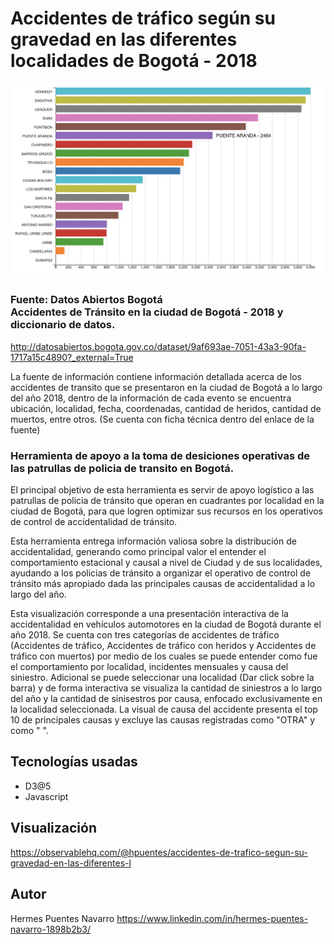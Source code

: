 # Accidentes de tráfico según su gravedad en las diferentes localidades de Bogotá - 2018

![Localidades](https://github.com/hpuentes/accidentes-trafico-bogota-2018/blob/master/localidad2.png)

### Fuente: Datos Abiertos Bogotá </br> Accidentes de Tránsito en la ciudad de Bogotá - 2018 y diccionario de datos. 
http://datosabiertos.bogota.gov.co/dataset/9af693ae-7051-43a3-90fa-1717a15c4890?_external=True

La fuente de información contiene información detallada acerca de los accidentes de transito que se presentaron en la ciudad de Bogotá a lo largo del año 2018, dentro de la información de cada evento se encuentra ubicación, localidad, fecha, coordenadas, cantidad de heridos, cantidad de muertos, entre otros. (Se cuenta con ficha técnica dentro del enlace de la fuente)

### Herramienta de apoyo a la toma de desiciones operativas de las patrullas de policia de transito en Bogotá.

El principal objetivo de esta herramienta es servir de apoyo logístico a las patrullas de policia de tránsito que operan en cuadrantes por localidad en la ciudad de Bogotá, para que logren optimizar sus recursos en los operativos de control de accidentalidad de tránsito.

Esta herramienta entrega información valiosa sobre la distribución de accidentalidad, generando como principal valor el entender el comportamiento estacional y causal a nivel de Ciudad y de sus localidades, ayudando a los policias de tránsito a organizar el operativo de control de tránsito más apropiado dada las principales causas de accidentalidad a lo largo del año.

Esta visualización corresponde a una presentación interactiva de la accidentalidad en vehículos automotores en la ciudad de Bogotá durante el año 2018. Se cuenta con tres categorías de accidentes de tráfico (Accidentes de tráfico, Accidentes de tráfico con heridos y Accidentes de tráfico con muertos) por medio de los cuales se puede entender como fue el comportamiento por localidad, incidentes mensuales y causa del siniestro. Adicional se puede seleccionar una localidad (Dar click sobre la barra) y de forma interactiva se visualiza la cantidad de siniestros a lo largo del año y la cantidad de sinisestros por causa, enfocado exclusivamente en la localidad seleccionada. La visual de causa del accidente presenta el top 10 de principales causas y excluye las causas registradas como "OTRA" y como " ".

## Tecnologías usadas

* D3@5
* Javascript

## Visualización 

https://observablehq.com/@hpuentes/accidentes-de-trafico-segun-su-gravedad-en-las-diferentes-l

## Autor
Hermes Puentes Navarro https://www.linkedin.com/in/hermes-puentes-navarro-1898b2b3/

